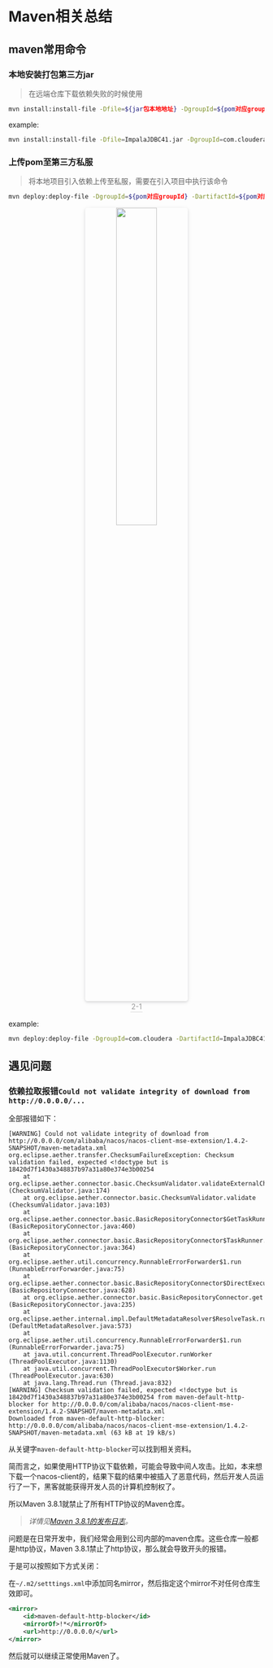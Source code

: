 # Maven相关总结



## 	maven常用命令

### 本地安装打包第三方jar

> 在远端仓库下载依赖失败的时候使用

```sh
mvn install:install-file -Dfile=${jar包本地地址} -DgroupId=${pom对应groupID} -DartifactId=${pom对应artifactId} -Dversion=${pom对应版本号} -Dpackaging=jar
```

example:

```sh
mvn install:install-file -Dfile=ImpalaJDBC41.jar -DgroupId=com.cloudera -DartifactId=ImpalaJDBC41 -Dversion=2.6.3 -Dpackaging=jar
```



### 上传pom至第三方私服

> 将本地项目引入依赖上传至私服，需要在引入项目中执行该命令

```sh
mvn deploy:deploy-file -DgroupId=${pom对应groupId} -DartifactId=${pom对应artifactId} -Dversion=${pom对应版本} -Dpackaging=jar -Dfile=${jar包所在地址} -Durl=${上传私服地址} -DrepositoryId=${maven setting.xml中配置的id,见图2-1}
```

<center>
<img style="border-radius: 0.3125em;
box-shadow: 0 2px 4px 0 rgba(34,36,38,.12),0 2px 10px 0 rgba(34,36,38,.08);" src=".\images\image-20210813105820261.png" width="40%">
<br>
<div style="color:orange; border-bottom: 1px solid #d9d9d9;
display: inline-block;
color: #999;
padding: 2px;">2-1</div>
</center>


example:

```sh
mvn deploy:deploy-file -DgroupId=com.cloudera -DartifactId=ImpalaJDBC41 -Dversion=2.6.3 -Dpackaging=jar -Dfile=D:\resource\driver\impala_jdbc_2.6.3.1004\ClouderaImpalaJDBC-2.6.3.1004\ClouderaImpalaJDBC41-2.6.3.1004\ImpalaJDBC41.jar -Durl=http://139.196.179.174:9081/repository/maven-releases/ -DrepositoryId=ashsh_hostes
```



## 遇见问题

### 依赖拉取报错`Could not validate integrity of download from http://0.0.0.0/...`

全部报错如下：

```
[WARNING] Could not validate integrity of download from http://0.0.0.0/com/alibaba/nacos/nacos-client-mse-extension/1.4.2-SNAPSHOT/maven-metadata.xml
org.eclipse.aether.transfer.ChecksumFailureException: Checksum validation failed, expected <!doctype but is 18420d7f1430a348837b97a31a80e374e3b00254
    at org.eclipse.aether.connector.basic.ChecksumValidator.validateExternalChecksums (ChecksumValidator.java:174)
    at org.eclipse.aether.connector.basic.ChecksumValidator.validate (ChecksumValidator.java:103)
    at org.eclipse.aether.connector.basic.BasicRepositoryConnector$GetTaskRunner.runTask (BasicRepositoryConnector.java:460)
    at org.eclipse.aether.connector.basic.BasicRepositoryConnector$TaskRunner.run (BasicRepositoryConnector.java:364)
    at org.eclipse.aether.util.concurrency.RunnableErrorForwarder$1.run (RunnableErrorForwarder.java:75)
    at org.eclipse.aether.connector.basic.BasicRepositoryConnector$DirectExecutor.execute (BasicRepositoryConnector.java:628)
    at org.eclipse.aether.connector.basic.BasicRepositoryConnector.get (BasicRepositoryConnector.java:235)
    at org.eclipse.aether.internal.impl.DefaultMetadataResolver$ResolveTask.run (DefaultMetadataResolver.java:573)
    at org.eclipse.aether.util.concurrency.RunnableErrorForwarder$1.run (RunnableErrorForwarder.java:75)
    at java.util.concurrent.ThreadPoolExecutor.runWorker (ThreadPoolExecutor.java:1130)
    at java.util.concurrent.ThreadPoolExecutor$Worker.run (ThreadPoolExecutor.java:630)
    at java.lang.Thread.run (Thread.java:832)
[WARNING] Checksum validation failed, expected <!doctype but is 18420d7f1430a348837b97a31a80e374e3b00254 from maven-default-http-blocker for http://0.0.0.0/com/alibaba/nacos/nacos-client-mse-extension/1.4.2-SNAPSHOT/maven-metadata.xml
Downloaded from maven-default-http-blocker: http://0.0.0.0/com/alibaba/nacos/nacos-client-mse-extension/1.4.2-SNAPSHOT/maven-metadata.xml (63 kB at 19 kB/s)
```

从关键字`maven-default-http-blocker`可以找到相关资料。

简而言之，如果使用HTTP协议下载依赖，可能会导致中间人攻击。比如，本来想下载一个nacos-client的，结果下载的结果中被插入了恶意代码，然后开发人员运行了一下，黑客就能获得开发人员的计算机控制权了。

所以Maven 3.8.1就禁止了所有HTTP协议的Maven仓库。

> *详情见[Maven 3.8.1的发布日志](https://maven.apache.org/docs/3.8.1/release-notes.html)。*

问题是在日常开发中，我们经常会用到公司内部的maven仓库。这些仓库一般都是http协议，Maven 3.8.1禁止了http协议，那么就会导致开头的报错。

于是可以按照如下方式关闭：

在`~/.m2/setttings.xml`中添加同名mirror，然后指定这个mirror不对任何仓库生效即可。

```xml
<mirror>
    <id>maven-default-http-blocker</id>
    <mirrorOf>!*</mirrorOf>
    <url>http://0.0.0.0/</url>
</mirror>
```

然后就可以继续正常使用Maven了。